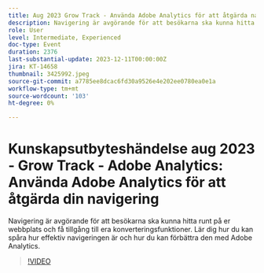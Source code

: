 ```yaml
---
title: Aug 2023 Grow Track - Använda Adobe Analytics för att åtgärda navigeringen
description: Navigering är avgörande för att besökarna ska kunna hitta runt på er webbplats och få tillgång till era konverteringsfunktioner. Lär dig hur du kan spåra hur effektiv navigeringen är och hur du kan förbättra den med Adobe Analytics.
role: User
level: Intermediate, Experienced
doc-type: Event
duration: 2376
last-substantial-update: 2023-12-11T00:00:00Z
jira: KT-14658
thumbnail: 3425992.jpeg
source-git-commit: a7785ee8dcac6fd30a9526e4e202ee0780ea0e1a
workflow-type: tm+mt
source-wordcount: '103'
ht-degree: 0%

---
```



# Kunskapsutbyteshändelse aug 2023 - Grow Track - Adobe Analytics: Använda Adobe Analytics för att åtgärda din navigering

Navigering är avgörande för att besökarna ska kunna hitta runt på er webbplats och få tillgång till era konverteringsfunktioner. Lär dig hur du kan spåra hur effektiv navigeringen är och hur du kan förbättra den med Adobe Analytics.

>[!VIDEO](https://video.tv.adobe.com/v/3425992/?learn=on)
